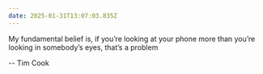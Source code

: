 ```yaml
---
date: 2025-01-31T13:07:03.835Z
---
```


My fundamental belief is, if you’re looking at your phone more than you’re looking in somebody’s eyes, that’s a problem

-- Tim Cook